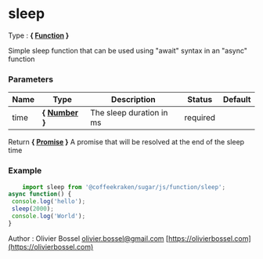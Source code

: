 # sleep

<!-- @namespace: sugar.js.function.sleep -->

Type : **{ [Function](https://developer.mozilla.org/fr/docs/Web/JavaScript/Reference/Objets_globaux/Function) }**


Simple sleep function that can be used using "await" syntax in an "async" function



### Parameters
Name  |  Type  |  Description  |  Status  |  Default
------------  |  ------------  |  ------------  |  ------------  |  ------------
time  |  **{ [Number](https://developer.mozilla.org/fr/docs/Web/JavaScript/Reference/Objets_globaux/Number) }**  |  The sleep duration in ms  |  required  |

Return **{ [Promise](https://developer.mozilla.org/fr/docs/Web/JavaScript/Reference/Objets_globaux/Promise) }** A promise that will be resolved at the end of the sleep time

### Example
```js
	import sleep from '@coffeekraken/sugar/js/function/sleep';
async function() {
 console.log('hello');
 sleep(2000);
 console.log('World');
}
```
Author : Olivier Bossel [olivier.bossel@gmail.com](mailto:olivier.bossel@gmail.com) [https://olivierbossel.com](https://olivierbossel.com)